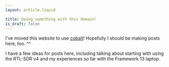 ```yaml
---
layout: article.liquid

title: Doing something with this domain!
is_draft: false
---
```


I've moved this website to use [cobalt](http://cobalt-org.github.io/)! Hopefully I should be making posts here, too. ^^

I have a few ideas for posts here, including talking about starting with using the RTL-SDR v4 and my experiences so far with the Framework 13 laptop.
